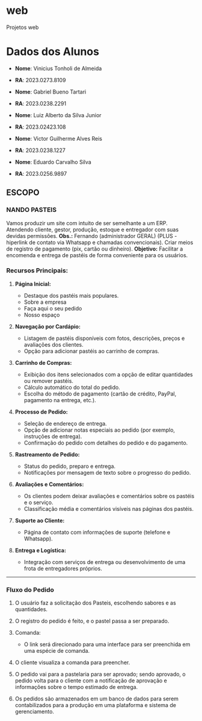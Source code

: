 # web
Projetos web
# Dados dos Alunos
- **Nome**: Vinicius Tonholi de Almeida
- **RA**: 2023.0273.8109

- **Nome**: Gabriel Bueno Tartari
- **RA**: 2023.0238.2291

- **Nome**: Luiz Alberto da Silva Junior
- **RA**: 2023.02423.108

- **Nome**: Victor Guilherme Alves Reis
- **RA**: 2023.0238.1227

- **Nome**: Eduardo Carvalho Silva
- **RA**: 2023.0256.9897

## ESCOPO
### NANDO PASTEIS
Vamos produzir um site com intuito de ser semelhante a um ERP.
Atendendo cliente, gestor, produção, estoque e entregador com suas devidas permissões.
**Obs.:** Fernando (administrador GERAL)
(PLUS - hiperlink de contato via Whatsapp e chamadas convencionais).
Criar meios de registro de pagamento (pix, cartão ou dinheiro).
**Objetivo:** Facilitar a encomenda e entrega de pastéis de forma conveniente para os usuários.

### Recursos Principais:

1. **Página Inicial:**
    - Destaque dos pastéis mais populares.
    - Sobre a empresa
    - Faça aqui o seu pedido
    - Nosso espaço

2. **Navegação por Cardápio:**
    - Listagem de pastéis disponíveis com fotos, descrições, preços e avaliações dos clientes.
    - Opção para adicionar pastéis ao carrinho de compras.

3. **Carrinho de Compras:**
    - Exibição dos itens selecionados com a opção de editar quantidades ou remover pastéis.
    - Cálculo automático do total do pedido.
    - Escolha do método de pagamento (cartão de crédito, PayPal, pagamento na entrega, etc.).

4. **Processo de Pedido:**
    - Seleção de endereço de entrega.
    - Opção de adicionar notas especiais ao pedido (por exemplo, instruções de entrega).
    - Confirmação do pedido com detalhes do pedido e do pagamento.

5. **Rastreamento de Pedido:**
    - Status do pedido, preparo e entrega.
    - Notificações por mensagem de texto sobre o progresso do pedido.

6. **Avaliações e Comentários:**
    - Os clientes podem deixar avaliações e comentários sobre os pastéis e o serviço.
    - Classificação média e comentários visíveis nas páginas dos pastéis.

7. **Suporte ao Cliente:**
    - Página de contato com informações de suporte (telefone e Whatsapp).

8. **Entrega e Logística:**
    - Integração com serviços de entrega ou desenvolvimento de uma frota de entregadores próprios.

---

### Fluxo do Pedido
1. O usuário faz a solicitação dos Pasteis, escolhendo sabores e as quantidades.

2. O registro do pedido é feito, e o pastel passa a ser preparado.

3. Comanda:
    - O link será direcionado para uma interface para ser preenchida em uma espécie de comanda.

4. O cliente visualiza a comanda para preencher.

5. O pedido vai para a pastelaria para ser aprovado; sendo aprovado, o pedido volta para o cliente com a notificação de aprovação e informações sobre o tempo estimado de entrega.

6. Os pedidos são armazenados em um banco de dados para serem contabilizados para a produção em uma plataforma e sistema de gerenciamento.
